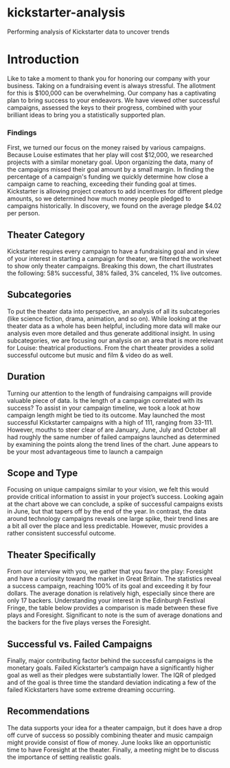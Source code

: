 # kickstarter-analysis
Performing analysis of Kickstarter data to uncover trends
#  Introduction  
Like to take a moment to thank you for honoring our company with your business.  Taking on a fundraising event is always stressful.  The allotment for this is $100,000 can be overwhelming.  Our company has a captivating plan to bring success to your endeavors.  We have viewed other successful campaigns, assessed the keys to their progress, combined with your brilliant ideas to bring you a statistically supported plan.
###  Findings
First, we turned our focus on the money raised by various campaigns. Because Louise estimates that her play will cost $12,000, we researched projects with a similar monetary goal.   Upon organizing the data, many of the campaigns missed their goal amount by a small margin. In finding the percentage of a campaign's funding we quickly determine how close a campaign came to reaching, exceeding their funding goal at times.  Kickstarter is allowing project creators to add incentives for different pledge amounts, so we determined how much money people pledged to campaigns historically.  In discovery, we found on the average pledge $4.02 per person.
##  Theater Category
Kickstarter requires every campaign to have a fundraising goal and in view of your interest in starting a campaign for theater, we filtered the worksheet to show only theater campaigns.  Breaking this down, the chart illustrates the following:  58% successful, 38% failed, 3% canceled, 1% live outcomes.
##  Subcategories
To put the theater data into perspective, an analysis of all its subcategories (like science fiction, drama, animation, and so on).  While looking at the theater data as a whole has been helpful, including more data will make our analysis even more detailed and thus generate additional insight.  In using subcategories, we are focusing our analysis on an area that is more relevant for Louise: theatrical productions.   From the chart theater provides a solid successful outcome but music and film & video do as well.
##  Duration
Turning our attention to the length of fundraising campaigns will provide valuable piece of data. Is the length of a campaign correlated with its success? To assist in your campaign timeline, we took a look at how campaign length might be tied to its outcome. 
May launched the most successful Kickstarter campaigns with a high of 111, ranging from 33-111. However, mouths to steer clear of are January, June, July and October all had roughly the same number of failed campaigns launched as determined by examining the points along the trend lines of the chart. June appears to be your most advantageous time to launch a campaign 
##  Scope and Type
Focusing on unique campaigns similar to your vision, we felt this would provide critical information to assist in your project’s success.  Looking again at the chart above we can conclude, a spike of successful campaigns exists in June, but that tapers off by the end of the year. In contrast, the data around technology campaigns reveals one large spike, their trend lines are a bit all over the place and less predictable.  However, music provides a rather consistent successful outcome.
##  Theater Specifically
From our interview with you, we gather that you favor the play: Foresight and have a curiosity toward the market in Great Britain.  The statistics reveal a success campaign, reaching 100% of its goal and exceeding it by four dollars.  The average donation is relatively high, especially since there are only 17 backers.
Understanding your interest in the Edinburgh Festival Fringe, the table below provides a comparison is made between these five plays and Foresight.  Significant to note is the sum of average donations and the backers for the five plays verses the Foresight.
##  Successful vs. Failed Campaigns
Finally, major contributing factor behind the successful campaigns is the monetary goals.  Failed Kickstarter’s campaign have a significantly higher goal as well as their pledges were substantially lower.  The IQR of pledged and of the goal is three time the standard deviation indicating a few of the failed Kickstarters have some extreme dreaming occurring.
##  Recommendations
The data supports your idea for a theater campaign, but it does have a drop off curve of success so possibly combining theater and music campaign might provide consist of flow of money.  June looks like an opportunistic time to have Foresight at the theater.  Finally, a meeting might be to discuss the importance of setting realistic goals.
